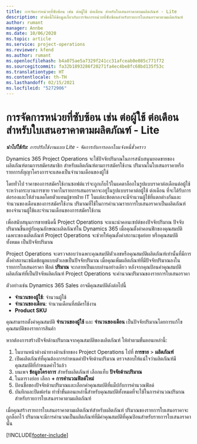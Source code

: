 ```yaml
---
title: การจัดการหน่วยที่ซับซ้อน เช่น ต่อผู้ใช้ ต่อเดือน สำหรับใบเสนอราคาตามผลิตภัณฑ์ - Lite
description: หัวข้อนี้ให้ข้อมูลเกี่ยวกับการจัดการหน่วยที่ซับซ้อนสำหรับรายการใบเสนอราคาตามผลิตภัณฑ์
author: rumant
manager: Annbe
ms.date: 10/06/2020
ms.topic: article
ms.service: project-operations
ms.reviewer: kfend
ms.author: rumant
ms.openlocfilehash: b4a075ae5a7329f241cc31afceab0e085c771f72
ms.sourcegitcommit: fa32b1893286f20271fa4ec4be8fc68bd135f53c
ms.translationtype: HT
ms.contentlocale: th-TH
ms.lasthandoff: 02/15/2021
ms.locfileid: "5272906"
---
```

# <a name="managing-complex-units-such-as-per-user-per-month-for-product-based-quote-lines---lite"></a>การจัดการหน่วยที่ซับซ้อน เช่น ต่อผู้ใช้ ต่อเดือน สำหรับใบเสนอราคาตามผลิตภัณฑ์ - Lite

_**นำไปใช้กับ:** การปรับใช้งานแบบ Lite - จัดการกับการออกใบแจ้งหนี้ชั่วคราว_

Dynamics 365 Project Operations จะใช้ปัจจัยปริมาณในการสนับสนุนยอดขายของผลิตภัณฑ์ตามการสมัครสมาชิก สำหรับผลิตภัณฑ์ตามการสมัครใช้งาน ปริมาณในใบเสนอราคาหรือรายการสัญญาโครงการจะแสดงเป็นจำนวนเดือนของผู้ใช้

โดยทั่วไป ราคาของการสมัครใช้งานซอฟต์แวร์จะถูกเก็บไว้ในแคตาล็อกในรูปแบบราคาต่อเดือนต่อผู้ใช้ ระหว่างกระบวนการขาย ราคาในรายการเสนอราคาจะอยู่ในรูปแบบราคาต่อผู้ใช้ ต่อเดือน ที่จะได้รับการต่อรองและให้ส่วนลดโดยตัวแทนผู้ขายฝ่าย IT ในแต่ละข้อตกลงจะมีจำนวนผู้ใช้ที่แตกต่างกันและจำนวนของเดือนของการสมัครใช้งาน ปริมาณที่ใช้ในการคำนวณรายการใบเสนอราคาเป็นผลิตภัณฑ์ของจำนวนผู้ใช้และจำนวนเดือนของการสมัครใช้งาน

เพื่อสนับสนุนการขายชนิดนี้ Project Operations จะแนะนำคอนเซปต์ของปัจจัยปริมาณ ปัจจับปริมาณขึ้นอยู่กับคุณลักษณะผลิตภัณฑ์ใน Dynamics 365 เมื่อคุณตั้งค่าคอนฟิกของคุณสมบัติเฉพาะของผลิตภัณฑ์ Project Operations จะช่วยให้คุณตั้งค่าสถานะชุดย่อย หรือคุณสมบัติทั้งหมด เป็นปัจจัยปริมาณ

Project Operations จะตรวจสอบว่าเฉพาะคุณสมบัติตัวเลขหรือคุณสมบัติผลิตภัณฑ์เท่านั้นที่มีการตั้งค่าสถานะชนิดข้อมูลแบบตัวเลขเป็นปัจจัยปริมาณ เมื่อคุณเพิ่มผลิตภัณฑ์ที่มีปัจจัยปริมาณลงในรายการใบเสนอราคา ฟิลด์ **ปริมาณ** จะกลายเป็นแบบอ่านอย่างเดียว หลังจากคุณป้อนค่าคุณสมบัติผลิตภัณฑ์ที่เป็นปัจจัยผลิตภัณฑ์ Project Operations จะคำนวณปริมาณของรายการใบเสนอราคา

ตัวอย่างเช่น Dynamics 365 Sales อาจมีคุณสมบัติดังต่อไปนี้

- **จำนวนของผู้ใช้**: จำนวนผู้ใช้
- **จำนวนของเดือน**: จำนวนเดือนที่สมัครใช้งาน
- **Product SKU**

คุณสามารถตั้งค่าคุณสมบัติ **จำนวนของผู้ใช้** และ **จำนวนของเดือน** เป็นปัจจัยปริมาณโดยการแก้ไขคุณสมบัติของรายการสินค้า

หากต้องการสร้างปัจจัยด้านปริมาณจากคุณสมบัติของผลิตภัณฑ์ ให้ทำตามขั้นตอนเหล่านี้:

1. ในบานหน้าต่างนำทางด้านซ้ายของ Project Operations ไปที่ **การขาย** > **ผลิตภัณฑ์**
2. เปิดผลิตภัณฑ์ที่คุณต้องการกำหนดค่าปัจจัยด้านปริมาณ ตรวจสอบให้แน่ใจว่าผลิตภัณฑ์มีคุณสมบัติที่กำหนดค่าไว้แล้ว
3. บนเพจ **ข้อมูลโครงการ** สำหรับผลิตภัณฑ์ เลือกแท็บ **ปัจจัยด้านปริมาณ**
4. ในตารางย่อย เลือก **+ การคำนวณฟิลด์ใหม่**
5. ป้อนชื่อของปัจจัยด้านปริมาณและเลือกค่าคุณสมบัติที่แม็ปกับการคำนวณฟิลด์
6. บันทึกและปิดฟอร์ม ทำซ้ำขั้นตอนเหล่านี้สำหรับคุณสมบัติทั้งหมดที่จะใช้ในการคำนวณปริมาณสำหรับรายการใบเสนอราคาตามผลิตภัณฑ์

เมื่อคุณสร้างรายการใบเสนอราคาตามผลิตภัณฑ์สำหรับผลิตภัณฑ์ ปริมาณของรายการใบเสนอราคาจะถูกล็อกไว้ ปริมาณจะมีการคำนวณเป็นผลิตภัณฑ์ที่มีค่าคุณสมบัติที่คุณป้อนสำหรับรายการใบเสนอราคานั้น


[!INCLUDE[footer-include](../../includes/footer-banner.md)]